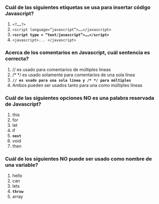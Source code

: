 ### Cuál de las siguientes etiquetas se usa para insertar código Javascript?

1. `<?……?>`
2. `<script language=”javascript”>……</javascript>`
3. **`<script type = “text/javascript”>……</script>`**
4. `<javascript>... </javascript>`

### Acerca de los comentarios en Javascript, cuál sentencia es correcta?

1. // es usado para comentarios de múltiples líneas
2. /\* \*/ es usado solamente para comentarios de una sola línea
3. **`// es usado para una sola línea y /* */ para múltiples`**
4. Ambos pueden ser usados tanto para una como múltiples líneas

### Cuál de las siguientes opciones NO es una palabra reservada de Javascript?

1. this
2. for
3. let
4. if
5. **`next`**
6. void
7. then

### Cuál de los siguientes NO puede ser usado como nombre de una variable?

1. hello
2. can
3. lets
4. **`throw`**
5. array
